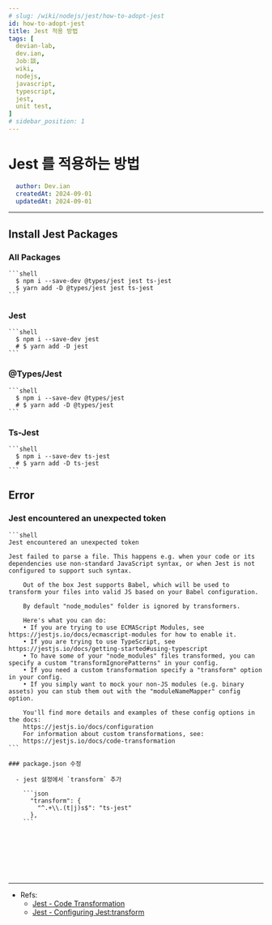 ```yaml
---
# slug: /wiki/nodejs/jest/how-to-adopt-jest
id: how-to-adopt-jest
title: Jest 적용 방법
tags: [
  devian-lab, 
  dev.ian,
  Jobː談,
  wiki,
  nodejs,
  javascript,
  typescript, 
  jest,
  unit test,
]
# sidebar_position: 1
---
```


<!--title -->
# Jest 를 적용하는 방법
<!--//title -->

<!-- 
```json
{
  "author": "Dev.ian",
  "createdAt": "2024-09-01",
  "updatedAt": "2024-09-01"
}
``` 
-->

```yaml
  author: Dev.ian
  createdAt: 2024-09-01
  updatedAt: 2024-09-01
```

---

## Install Jest Packages

  ### All Packages

    ```shell
      $ npm i --save-dev @types/jest jest ts-jest
      $ yarn add -D @types/jest jest ts-jest
    ```

  ### Jest

    ```shell
      $ npm i --save-dev jest
      # $ yarn add -D jest
    ```

  ### @Types/Jest

    ```shell
      $ npm i --save-dev @types/jest
      # $ yarn add -D @types/jest
    ```

  ### Ts-Jest

    ```shell
      $ npm i --save-dev ts-jest
      # $ yarn add -D ts-jest
    ```

## Error

  ### Jest encountered an unexpected token

    ```shell
    Jest encountered an unexpected token

    Jest failed to parse a file. This happens e.g. when your code or its dependencies use non-standard JavaScript syntax, or when Jest is not configured to support such syntax.

        Out of the box Jest supports Babel, which will be used to transform your files into valid JS based on your Babel configuration.

        By default "node_modules" folder is ignored by transformers.

        Here's what you can do:
        • If you are trying to use ECMAScript Modules, see https://jestjs.io/docs/ecmascript-modules for how to enable it.
        • If you are trying to use TypeScript, see https://jestjs.io/docs/getting-started#using-typescript
        • To have some of your "node_modules" files transformed, you can specify a custom "transformIgnorePatterns" in your config.
        • If you need a custom transformation specify a "transform" option in your config.
        • If you simply want to mock your non-JS modules (e.g. binary assets) you can stub them out with the "moduleNameMapper" config option.

        You'll find more details and examples of these config options in the docs:
        https://jestjs.io/docs/configuration
        For information about custom transformations, see:
        https://jestjs.io/docs/code-transformation
    ```

    ### package.json 수정 

      - jest 설정에서 `transform` 추가

        ```json
          "transform": {
            "^.+\\.(t|j)s$": "ts-jest"
          },
        ```



<br /><br /><br /><br /><br />

--- 
- Refs:
  + [Jest - Code Transformation](https://jestjs.io/docs/code-transformation)
  + [Jest - Configuring Jest:transform ](https://jestjs.io/docs/configuration#transform-objectstring-pathtotransformer--pathtotransformer-object)



